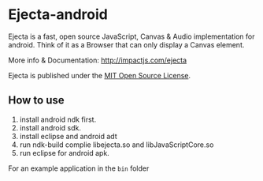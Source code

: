 # Ejecta-android

Ejecta is a fast, open source JavaScript, Canvas & Audio implementation for android. Think of it as a Browser that can only display a Canvas element.

More info & Documentation: http://impactjs.com/ejecta

Ejecta is published under the [MIT Open Source License](http://opensource.org/licenses/mit-license.php).


## How to use

1. install android ndk first.
2. install android sdk.
3. install eclipse and android adt
4. run ndk-build complie libejecta.so and libJavaScriptCore.so
5. run eclipse for android apk.

For an example application in the `bin` folder